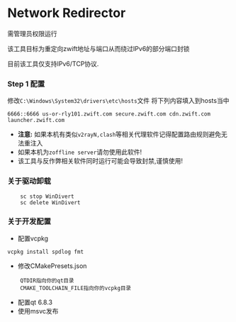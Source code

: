 # Network Redirector

需管理员权限运行

该工具目标为重定向zwift地址与端口从而绕过IPv6的部分端口封锁

目前该工具仅支持IPv6/TCP协议.

### Step 1 配置
修改``C:\Windows\System32\drivers\etc\hosts``文件
将下列内容填入到hosts当中
```
6666::6666 us-or-rly101.zwift.com secure.zwift.com cdn.zwift.com launcher.zwift.com
```
* __注意:__ 如果本机有类似``v2rayN,clash``等相关代理软件记得配置路由规则避免无法重注入
* 如果本机为``zoffline server``请勿使用此软件!
* 该工具与反作弊相关软件同时运行可能会导致封禁,谨慎使用!

### 关于驱动卸载
```
    sc stop WinDivert
    sc delete WinDivert
```

### 关于开发配置
* 配置vcpkg
```
vcpkg install spdlog fmt
```
* 修改CMakePresets.json
```
    QTDIR指向你的qt目录
    CMAKE_TOOLCHAIN_FILE指向你的vcpkg目录
```

* 配置qt 6.8.3
* 使用msvc发布
